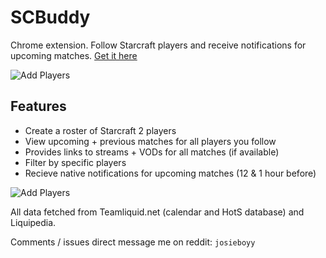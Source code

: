 # SCBuddy
Chrome extension.  Follow Starcraft players and receive notifications for upcoming matches.  [Get it here](https://chrome.google.com/webstore/detail/scbuddy/febamecpcdiegmlailieficlgdaeijio)

![Add Players](https://imgur.com/Adodkc3.png)

## Features
- Create a roster of Starcraft 2 players
- View upcoming + previous matches for all players you follow
- Provides links to streams + VODs for all matches (if available)
- Filter by specific players
- Recieve native notifications for upcoming matches (12 & 1 hour before)

![Add Players](https://imgur.com/tX9CTL3.png)

All data fetched from Teamliquid.net (calendar and HotS database) and Liquipedia.

Comments / issues direct message me on reddit: `josieboyy`
